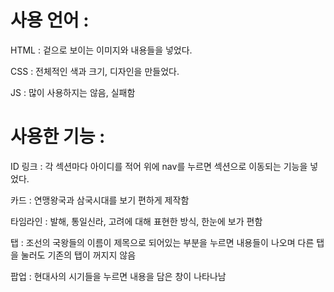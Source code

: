 # 사용 언어 :
HTML : 겉으로 보이는 이미지와 내용들을 넣었다.

CSS : 전체적인 색과 크기, 디자인을 만들었다.

JS : 많이 사용하지는 않음, 실패함



# 사용한 기능 :
ID 링크 : 각 섹션마다 아이디를 적어 위에 nav를 누르면 섹션으로 이동되는 기능을 넣었다.

카드 : 연맹왕국과 삼국시대를 보기 편하게 제작함

타임라인 : 발해, 통일신라, 고려에 대해 표현한 방식, 한눈에 보가 편함

탭 : 조선의 국왕들의 이름이 제목으로 되어있는 부분을 누르면 내용들이 나오며 다른 탭을 눌러도 기존의 탭이 꺼지지 않음

팝업 : 현대사의 시기들을 누르면 내용을 담은 창이 나타나남